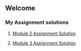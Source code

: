 ## Welcome 

### My Assignment solutions

1. [Module 2 Assignment Solution](https://github.com/DeUprising/Coursera-Web-Dev-Course/tree/main/module2-solution)

2. [Module 3 Assignment Solution](https://github.com/DeUprising/Coursera-Web-Dev-Course/tree/main/module3-solution)
